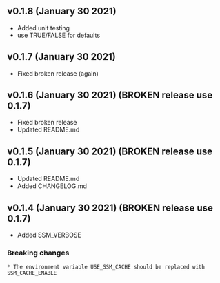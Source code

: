 ## v0.1.8 (January 30 2021)
* Added unit testing
* use TRUE/FALSE for defaults

## v0.1.7 (January 30 2021)
* Fixed broken release (again)

## v0.1.6 (January 30 2021) (BROKEN release use 0.1.7)
* Fixed broken release
* Updated README.md

## v0.1.5 (January 30 2021) (BROKEN release use 0.1.7)
* Updated README.md
* Added CHANGELOG.md

## v0.1.4 (January 30 2021) (BROKEN release use 0.1.7)
* Added SSM_VERBOSE

### Breaking changes
    * The environment variable USE_SSM_CACHE should be replaced with SSM_CACHE_ENABLE
